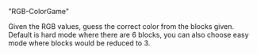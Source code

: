 "RGB-ColorGame" 

Given the RGB values, guess the correct color from the blocks given. Default is hard mode where there are 6 blocks, you can also choose easy mode where blocks would be reduced to 3.